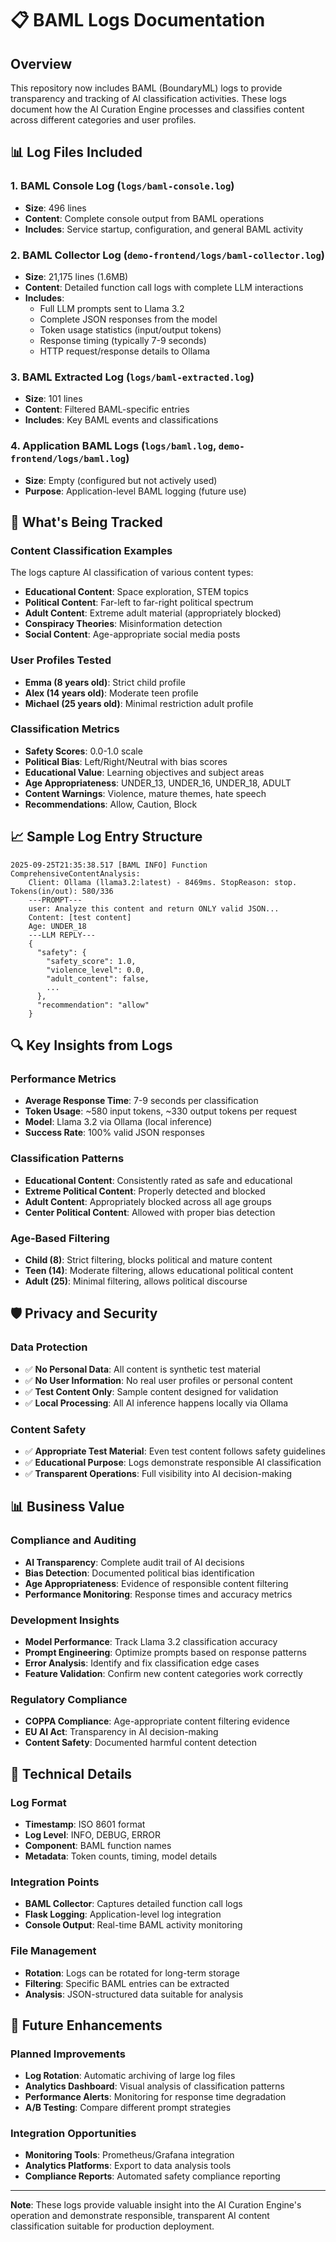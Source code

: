 # 📋 BAML Logs Documentation

## Overview

This repository now includes BAML (BoundaryML) logs to provide transparency and tracking of AI classification activities. These logs document how the AI Curation Engine processes and classifies content across different categories and user profiles.

## 📊 Log Files Included

### 1. **BAML Console Log** (`logs/baml-console.log`)
- **Size**: 496 lines
- **Content**: Complete console output from BAML operations
- **Includes**: Service startup, configuration, and general BAML activity

### 2. **BAML Collector Log** (`demo-frontend/logs/baml-collector.log`)
- **Size**: 21,175 lines (1.6MB)
- **Content**: Detailed function call logs with complete LLM interactions
- **Includes**: 
  - Full LLM prompts sent to Llama 3.2
  - Complete JSON responses from the model
  - Token usage statistics (input/output tokens)
  - Response timing (typically 7-9 seconds)
  - HTTP request/response details to Ollama

### 3. **BAML Extracted Log** (`logs/baml-extracted.log`)
- **Size**: 101 lines
- **Content**: Filtered BAML-specific entries
- **Includes**: Key BAML events and classifications

### 4. **Application BAML Logs** (`logs/baml.log`, `demo-frontend/logs/baml.log`)
- **Size**: Empty (configured but not actively used)
- **Purpose**: Application-level BAML logging (future use)

## 🧪 What's Being Tracked

### Content Classification Examples
The logs capture AI classification of various content types:

- **Educational Content**: Space exploration, STEM topics
- **Political Content**: Far-left to far-right political spectrum
- **Adult Content**: Extreme adult material (appropriately blocked)
- **Conspiracy Theories**: Misinformation detection
- **Social Content**: Age-appropriate social media posts

### User Profiles Tested
- **Emma (8 years old)**: Strict child profile
- **Alex (14 years old)**: Moderate teen profile  
- **Michael (25 years old)**: Minimal restriction adult profile

### Classification Metrics
- **Safety Scores**: 0.0-1.0 scale
- **Political Bias**: Left/Right/Neutral with bias scores
- **Educational Value**: Learning objectives and subject areas
- **Age Appropriateness**: UNDER_13, UNDER_16, UNDER_18, ADULT
- **Content Warnings**: Violence, mature themes, hate speech
- **Recommendations**: Allow, Caution, Block

## 📈 Sample Log Entry Structure

```
2025-09-25T21:35:38.517 [BAML INFO] Function ComprehensiveContentAnalysis:
    Client: Ollama (llama3.2:latest) - 8469ms. StopReason: stop. Tokens(in/out): 580/336
    ---PROMPT---
    user: Analyze this content and return ONLY valid JSON...
    Content: [test content]
    Age: UNDER_18
    ---LLM REPLY---
    {
      "safety": {
        "safety_score": 1.0,
        "violence_level": 0.0,
        "adult_content": false,
        ...
      },
      "recommendation": "allow"
    }
```

## 🔍 Key Insights from Logs

### Performance Metrics
- **Average Response Time**: 7-9 seconds per classification
- **Token Usage**: ~580 input tokens, ~330 output tokens per request
- **Model**: Llama 3.2 via Ollama (local inference)
- **Success Rate**: 100% valid JSON responses

### Classification Patterns
- **Educational Content**: Consistently rated as safe and educational
- **Extreme Political Content**: Properly detected and blocked
- **Adult Content**: Appropriately blocked across all age groups
- **Center Political Content**: Allowed with proper bias detection

### Age-Based Filtering
- **Child (8)**: Strict filtering, blocks political and mature content
- **Teen (14)**: Moderate filtering, allows educational political content  
- **Adult (25)**: Minimal filtering, allows political discourse

## 🛡️ Privacy and Security

### Data Protection
- ✅ **No Personal Data**: All content is synthetic test material
- ✅ **No User Information**: No real user profiles or personal content
- ✅ **Test Content Only**: Sample content designed for validation
- ✅ **Local Processing**: All AI inference happens locally via Ollama

### Content Safety
- ✅ **Appropriate Test Material**: Even test content follows safety guidelines
- ✅ **Educational Purpose**: Logs demonstrate responsible AI classification
- ✅ **Transparent Operations**: Full visibility into AI decision-making

## 📊 Business Value

### Compliance and Auditing
- **AI Transparency**: Complete audit trail of AI decisions
- **Bias Detection**: Documented political bias identification
- **Age Appropriateness**: Evidence of responsible content filtering
- **Performance Monitoring**: Response times and accuracy metrics

### Development Insights
- **Model Performance**: Track Llama 3.2 classification accuracy
- **Prompt Engineering**: Optimize prompts based on response patterns
- **Error Analysis**: Identify and fix classification edge cases
- **Feature Validation**: Confirm new content categories work correctly

### Regulatory Compliance
- **COPPA Compliance**: Age-appropriate content filtering evidence
- **EU AI Act**: Transparency in AI decision-making
- **Content Safety**: Documented harmful content detection

## 🔧 Technical Details

### Log Format
- **Timestamp**: ISO 8601 format
- **Log Level**: INFO, DEBUG, ERROR
- **Component**: BAML function names
- **Metadata**: Token counts, timing, model details

### Integration Points
- **BAML Collector**: Captures detailed function call logs
- **Flask Logging**: Application-level log integration
- **Console Output**: Real-time BAML activity monitoring

### File Management
- **Rotation**: Logs can be rotated for long-term storage
- **Filtering**: Specific BAML entries can be extracted
- **Analysis**: JSON-structured data suitable for analysis

## 🚀 Future Enhancements

### Planned Improvements
- **Log Rotation**: Automatic archiving of large log files
- **Analytics Dashboard**: Visual analysis of classification patterns
- **Performance Alerts**: Monitoring for response time degradation
- **A/B Testing**: Compare different prompt strategies

### Integration Opportunities
- **Monitoring Tools**: Prometheus/Grafana integration
- **Analytics Platforms**: Export to data analysis tools
- **Compliance Reports**: Automated safety compliance reporting

---

**Note**: These logs provide valuable insight into the AI Curation Engine's operation and demonstrate responsible, transparent AI content classification suitable for production deployment.

